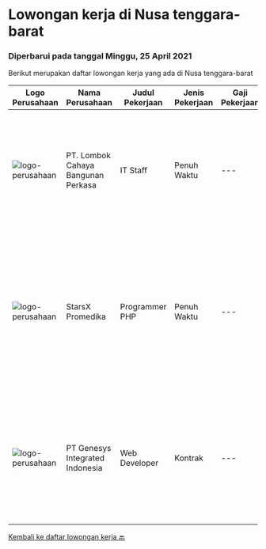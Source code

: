 
  # Lowongan kerja di Nusa tenggara-barat

  ### Diperbarui pada tanggal Minggu, 25 April 2021

  Berikut merupakan daftar lowongan kerja yang ada di Nusa tenggara-barat

  |Logo Perusahaan | Nama Perusahaan | Judul Pekerjaan | Jenis Pekerjaan | Gaji Pekerjaan | Lokasi | Deskripsi | Tanggal diunggah | Pranala |
  | -------------- | --------------- | --------------- | --------- | --------- | -------------- | ------- | ----------- | ----------- |
  |![logo-perusahaan](https://image-service-cdn.seek.com.au/6eea8d6942db28c538d809650d234bad669bf02c/ee4dce1061f3f616224767ad58cb2fc751b8d2dc)|PT. Lombok Cahaya Bangunan Perkasa|IT Staff|Penuh Waktu|---|Mataram|Kualifikasi : Usia Masimal 35 Tahun Pendidikan Minimal D3/ S1 Informatika Memiliki Pengalaman Dibidang Yang Sama Minimal 2 Tahun Menguasai &amp;...|Rabu, 21 April 2021|https://www.jobstreet.co.id/id/job/it-staff-3504345?token=0~5a3bb11b-3f29-4166-a040-f66400bd9943&sectionRank=1&jobId=jobstreet-id-job-3504345|
|![logo-perusahaan](https://us.123rf.com/450wm/pavelstasevich/pavelstasevich1811/pavelstasevich181101027/112815900-stock-vector-no-image-available-icon-flat-vector.jpg?ver=6)|StarsX Promedika|Programmer PHP|Penuh Waktu|---|Nusa Tenggara Barat|Kubus Automation Lab saat ini tengah menangani Project IT-Sistem Informasi Rumah Sakit.Mengajak talenta progresif bergabung dengan Tim Developer Web...|Selasa, 13 April 2021|https://www.jobstreet.co.id/id/job/programmer-php-3506078?token=0~5a3bb11b-3f29-4166-a040-f66400bd9943&sectionRank=2&jobId=jobstreet-id-job-3506078|
|![logo-perusahaan](https://image-service-cdn.seek.com.au/986402f4aa4c44250050d963c751ab5ddbd1c8b6/ee4dce1061f3f616224767ad58cb2fc751b8d2dc)|PT Genesys Integrated Indonesia|Web Developer|Kontrak|---|Lombok|We are looking for an Web Developer to create organized and integrated software. The ideal candidate should have experience about programming, possess...|Kamis, 08 April 2021|https://www.jobstreet.co.id/id/job/web-developer-3494219?token=0~5a3bb11b-3f29-4166-a040-f66400bd9943&sectionRank=3&jobId=jobstreet-id-job-3494219|


  [Kembali ke daftar lowongan kerja 🔙](../README.md#daftar-lowongan-kerja)
  